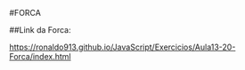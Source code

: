 #FORCA

##Link da Forca:

https://ronaldo913.github.io/JavaScript/Exercicios/Aula13-20-Forca/index.html

